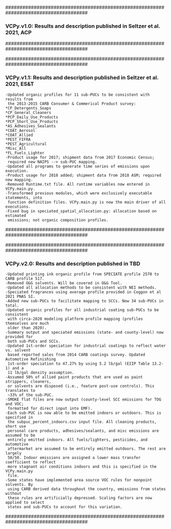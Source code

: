 #####################################################################################
### VCPy.v1.0: Results and description published in Seltzer et al. 2021, ACP
#####################################################################################

#####################################################################################
### VCPy.v1.1: Results and description published in Seltzer et al. 2021, ES&T
    -Updated organic profiles for 11 sub-PUCs to be consistent with results from
     the 2013-2015 CARB Consumer & Commerical Product survey:
	*CP_Detergents_Soaps
	*CP_General_Cleaners
	*PCP_Daily_Use_Products
	*PCP_Short_Use_Products
	*AS_Adhesives_Sealants
	*COAT_Aerosol
	*COAT_Allied
	*PEST_FIFRA
	*PEST_Agricultural
	*Misc_All
	*FL_Fuels_Lighter
    -Product usage for 2017; shipment data from 2017 Economic Census;
     required new NAIPS --> sub-PUC mapping.
    -Updated all programs to generate time series of emissions upon execution.
    -Product usage for 2018 added; shipment data from 2018 ASM; required new mapping.
    -Removed Runtime.txt file. All runtime variables now entered in VCPy.main.py.
    -Transformed previous modules, which were exclusively executable statements, into
     function definition files. VCPy.main.py is now the main driver of all executions.
    -Fixed bug in speciated_spatial_allocation.py: allocation based on estimated
     emissions; not organic composition profiles.
#####################################################################################

#####################################################################################
### VCPy.v2.0: Results and description published in TBD
	-Updated printing ink organic profile from SPECIATE profile 2570 to CARB profile 517.
	-Removed O&G solvents. Will be covered in O&G Tool.
	-Updated all allocation methods to be consistent with NEI methods.
	-Speciated fragrances using average profile provided in Coggon et al 2021 PNAS SI.
	-Added new sub-PUCs to facilitate mapping to SCCs. Now 34 sub-PUCs in total.
	-Updated organic profiles for all industrial coating sub-PUCs to be consistent
	 with circa-2020 modeling platform profile mapping (profiles themselves are much
	 older than 2020).
	-Summary output and speciated emissions (state- and county-level) now provided for
	 both sub-PUCs and SCCs.
	-Updated 1st-order speciation for industrial coatings to reflect water vs. solvent
	 based reported sales from 2014 CARB coatings survey. Updated Automotive Refinishing
	 1st-order speciation to 47.27% by using 5.2 lb/gal (EIIP Table 13.2-1) and a 
	 11 lb/gal density assumption.
	-Assumed 50% of allied paint products that are used as paint strippers, cleaners, 
	 or solvents are disposed (i.e., feature post-use controls). This translates to 
	 ~33% of the sub-PUC.
	-SMOKE flat files are now output (county-level SCC emissions for TOG and VOC;
	 formatted for direct input into EMF).
	-Each sub-PUC is now able to be emitted indoors or outdoors. This is specified in
	 the subpuc_percent_indoors.csv input file. All cleaning products, short use 
	 personal care products, adhesives/sealants, and misc emissions are assumed to be
	 entirely emitted indoors. All fuels/lighters, pesticides, and automotive 
	 aftermarket are assumed to be entirely emitted outdoors. The rest are largely
	 50/50. Indoor emissions are assigned a lower mass transfer coefficient to reflect
	 more stagnant air conditions indoors and this is specified in the VCPy.main.py
	 file.
	-Some states have implemented area source VOC rules for nonpoint solvents. By
	 using CARB derived data throughout the country, emissions from states without
	 these rules are artificially depressed. Scaling factors are now applied to select
     states and sub-PUCs to account for this variation. 
#####################################################################################
